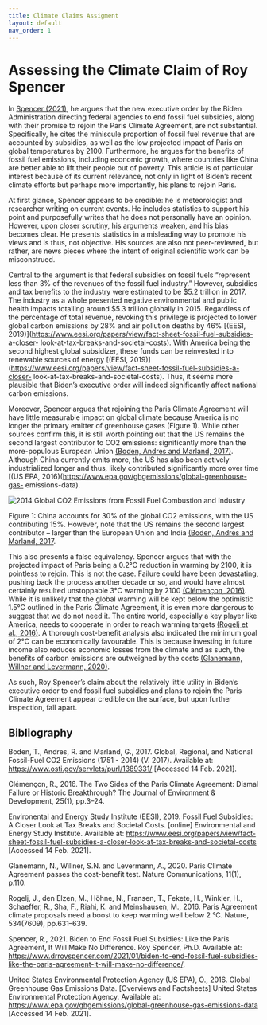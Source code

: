 ```yaml
---
title: Climate Claims Assigment 
layout: default
nav_order: 1
---
```


# Assessing the Climate Claim of Roy Spencer

In [Spencer (2021)](https://www.drroyspencer.com/2021/01/biden-to-end-fossil-fuel-subsidies-like-the-paris-agreement-it-will-make-no-difference/), he argues that the new executive order by the Biden Administration directing federal agencies to end fossil fuel subsidies, along with their promise to rejoin the Paris Climate Agreement, are not substantial. Specifically, he cites the miniscule proportion of fossil fuel revenue that are accounted by subsidies, as well as the low projected impact of Paris on global temperatures by 2100. Furthermore, he argues for the benefits of fossil fuel emissions, including economic growth, where countries like China are better able to lift their people out of poverty. This article is of particular interest because of its current relevance, not only in light of Biden’s recent climate efforts but perhaps more importantly, his plans to rejoin Paris.

At first glance, Spencer appears to be credible: he is meteorologist and researcher writing on current events. He includes statistics to support his point and purposefully writes that he does not personally have an opinion. However, upon closer scrutiny, his arguments weaken, and his bias becomes clear. He presents statistics in a misleading way to promote his views and is thus, not objective. His sources are also not peer-reviewed, but rather, are news pieces where the intent of original scientific work can be misconstrued.  

Central to the argument is that federal subsidies on fossil fuels “represent less than 3% of the revenues of the fossil fuel industry.” However, subsidies and tax benefits to the industry were estimated to be $5.2 trillion in 2017. The industry as a whole presented negative environmental and public health impacts totalling around $5.3 trillion globally in 2015. Regardless of the percentage of total revenue, revoking this privilege is projected to lower global carbon emissions by 28% and air pollution deaths by 46% [(EESI, 2019)](https://www.eesi.org/papers/view/fact-sheet-fossil-fuel-subsidies-a-closer-	look-at-tax-breaks-and-societal-costs). With America being the second highest global subsidizer, these funds can be reinvested into renewable sources of energy [(EESI, 2019)](https://www.eesi.org/papers/view/fact-sheet-fossil-fuel-subsidies-a-closer-	look-at-tax-breaks-and-societal-costs). Thus, it seems more plausible that Biden’s executive order will indeed significantly affect national carbon emissions.

Moreover, Spencer argues that rejoining the Paris Climate Agreement will have little measurable impact on global climate because America is no longer the primary emitter of greenhouse gases (Figure 1). While other sources confirm this, it is still worth pointing out that the US remains the second largest contributor to CO2 emissions: significantly more than the more-populous European Union [(Boden, Andres and Marland, 2017)](https://cdiac.ess-dive.lbl.gov/trends/emis/overview_2014.html). Although China currently emits more, the US has also been actively industrialized longer and thus, likely contributed significantly more over time [(US EPA, 2016)(https://www.epa.gov/ghgemissions/global-greenhouse-gas-	emissions-data).  

![2014 Global CO2 Emissions from Fossil Fuel Combustion and Industry](https://www.epa.gov/sites/production/files/styles/medium/public/2017-04/2014_emissions_0.png)

Figure 1: China accounts for 30% of the global CO2 emissions, with the US contributing 15%. However, note that the US remains the second largest contributor – larger than the European Union and India [(Boden, Andres and Marland, 2017](https://cdiac.ess-dive.lbl.gov/trends/emis/overview_2014.html).

This also presents a false equivalency. Spencer argues that with the projected impact of Paris being a 0.2°C reduction in warming by 2100, it is pointless to rejoin. This is not the case. Failure could have been devastating, pushing back the process another decade or so, and would have almost certainly resulted unstoppable 3°C warming by 2100 [(Clémençon, 2016)](https://doi-org.libaccess.lib.mcmaster.ca/10.1177/1070496516631362). While it is unlikely that the global warming will be kept below the optimistic 1.5°C outlined in the Paris Climate Agreement, it is even more dangerous to suggest that we do not need it. The entire world, especially a key player like America, needs to cooperate in order to reach warming targets [(Rogelj et al., 2016)](https://www-nature-com.libaccess.lib.mcmaster.ca/articles/nature18307?TB_iframe=true&width=370.8&height=658.8). A thorough cost-benefit analysis also indicated the minimum goal of 2°C can be economically favourable. This is because investing in future income also reduces economic losses from the climate and as such, the benefits of carbon emissions are outweighed by the costs [(Glanemann, Willner and Levermann, 2020)](https://www-nature-com.libaccess.lib.mcmaster.ca/articles/s41467-019-13961-1). 

As such, Roy Spencer’s claim about the relatively little utility in Biden’s executive order to end fossil fuel subsidies and plans to rejoin the Paris Climate Agreement appear credible on the surface, but upon further inspection, fall apart.

## Bibliography

Boden, T., Andres, R. and Marland, G., 2017. Global, Regional, and National Fossil-Fuel CO2 Emissions (1751 - 2014) (V. 2017). Available at: <https://www.osti.gov/servlets/purl/1389331/> [Accessed 14 Feb. 2021].

Clémençon, R., 2016. The Two Sides of the Paris Climate Agreement: Dismal Failure or Historic Breakthrough? The Journal of Environment & Development, 25(1), pp.3–24.

Environental and Energy Study Institute (EESI), 2019. Fossil Fuel Subsidies: A Closer Look at Tax Breaks and Societal Costs. [online] Environmental and Energy Study Institute. Available at: <https://www.eesi.org/papers/view/fact-sheet-fossil-fuel-subsidies-a-closer-look-at-tax-breaks-and-societal-costs> [Accessed 14 Feb. 2021].

Glanemann, N., Willner, S.N. and Levermann, A., 2020. Paris Climate Agreement passes the cost-benefit test. Nature Communications, 11(1), p.110.

Rogelj, J., den Elzen, M., Höhne, N., Fransen, T., Fekete, H., Winkler, H., Schaeffer, R., Sha, F., Riahi, K. and Meinshausen, M., 2016. Paris Agreement climate proposals need a boost to keep warming well below 2 °C. Nature, 534(7609), pp.631–639.

Spencer, R., 2021. Biden to End Fossil Fuel Subsidies: Like the Paris Agreement, It Will Make No Difference. Roy Spencer, Ph.D. Available at: <https://www.drroyspencer.com/2021/01/biden-to-end-fossil-fuel-subsidies-like-the-paris-agreement-it-will-make-no-difference/>.

United States Environmental Protection Agency (US EPA), O., 2016. Global Greenhouse Gas Emissions Data. [Overviews and Factsheets] United States Environmental Protection Agency. Available at: <https://www.epa.gov/ghgemissions/global-greenhouse-gas-emissions-data> [Accessed 14 Feb. 2021].
